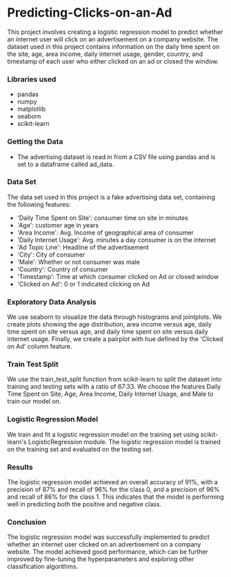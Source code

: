 # Predicting-Clicks-on-an-Ad
This project involves creating a logistic regression model to predict whether an internet user will click on an advertisement on a company website. The dataset used in this project contains information on the daily time spent on the site, age, area income, daily internet usage, gender, country, and timestamp of each user who either clicked on an ad or closed the window.

### Libraries used
- pandas
- numpy
- matplotlib
- seaborn
- scikit-learn

### Getting the Data
- The advertising dataset is read in from a CSV file using pandas and is set to a dataframe called ad_data.

### Data Set
The data set used in this project is a fake advertising data set, containing the following features:

- 'Daily Time Spent on Site': consumer time on site in minutes
- 'Age': customer age in years
- 'Area Income': Avg. Income of geographical area of consumer
- 'Daily Internet Usage': Avg. minutes a day consumer is on the internet
- 'Ad Topic Line': Headline of the advertisement
- 'City': City of consumer
- 'Male': Whether or not consumer was male
- 'Country': Country of consumer
- 'Timestamp': Time at which consumer clicked on Ad or closed window
- 'Clicked on Ad': 0 or 1 indicated clicking on Ad

### Exploratory Data Analysis
We use seaborn to visualize the data through histograms and jointplots. We create plots showing the age distribution, area income versus age, daily time spent on site versus age, and daily time spent on site versus daily internet usage. Finally, we create a pairplot with hue defined by the 'Clicked on Ad' column feature.

### Train Test Split
We use the train_test_split function from scikit-learn to split the dataset into training and testing sets with a ratio of 67:33. We choose the features Daily Time Spent on Site, Age, Area Income, Daily Internet Usage, and Male to train our model on.

### Logistic Regression Model
We train and fit a logistic regression model on the training set using scikit-learn's LogisticRegression module. The logistic regression model is trained on the training set and evaluated on the testing set. 

### Results
The logistic regression model achieved an overall accuracy of 91%, with a precision of 87% and recall of 96% for the class 0, and a precision of 96% and recall of 86% for the class 1. This indicates that the model is performing well in predicting both the positive and negative class.

### Conclusion
The logistic regression model was successfully implemented to predict whether an internet user clicked on an advertisement on a company website. The model achieved good performance, which can be further improved by fine-tuning the hyperparameters and exploring other classification algorithms.



